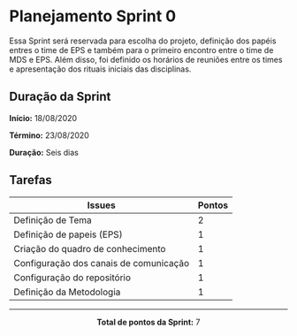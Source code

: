 # Planejamento Sprint 0

Essa Sprint será reservada para escolha do projeto, definição dos papéis entres o time de EPS e também para o primeiro encontro entre o time de MDS e EPS. Além disso, foi definido os horários de reuniões entre os times e apresentação dos rituais iniciais das disciplinas. 

## Duração da Sprint

**Início:** 18/08/2020

**Término:** 23/08/2020

**Duração:** Seis dias

## Tarefas

| Issues | Pontos |
| ------ | ------ |
| Definição de Tema | 2 |
| Definição de papeis (EPS) | 1 |
| Criação do quadro de conhecimento | 1 |
| Configuração dos canais de comunicação | 1 |
| Configuração do repositório | 1 |
| Definição da Metodologia | 1 |

<hr>

<p style="text-align: center;">
    <span style="font-weight: bold;">Total de pontos da Sprint:</span> 7
</p>



